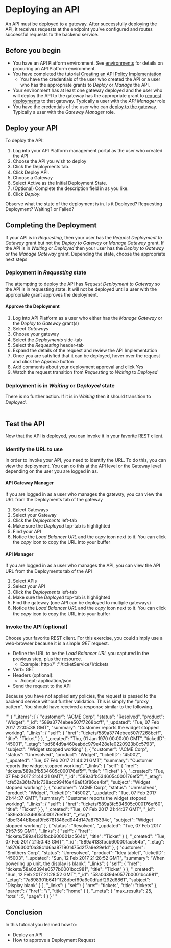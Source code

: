 # Deploying an API
An API must be deployed to a gateway.  After successfully deploying the API, it receives requests at the endpoint you've configured and routes successful requests to the backend service. 

## Before you begin
- You have an API Platform environment.  See [environments](../../../environments/README.md) for details on procuring an API Platform environment.
- You have completed the tutorial [Creating an API Policy Implementation](../../manage/create_api)
  - You have the credentials of the user who created the API or a user who has the appropriate grants to *Deploy* or *Manage* the API.
- Your environment has at least one gateway deployed and the user who will deploy the API to the gateway has the  appropriate grant to [request deployments](../../gateways/grants) to that gateway.  Typically a user with the *API Manager* role
- You have the credentials of the user who can [deploy to the gateway](../../gateways/grants).  Typically a user with the *Gateway Manager* role.
  
## Deploy your API
To deploy the API:
1. Log into your API Platform management portal as the user who created the API
1. Choose the API you wish to deploy
1. Click the Deployments tab.
1. Click Deploy API.
1. Choose a Gateway
1. Select Active as the Initial Deployment State.
1. (Optional) Complete the description field in as you like.
1. Click *Deploy*.

Observe what the state of the deployment is in.  Is it Deployed?  Requesting Deployment? Waiting? or Failed?

## Completing the Deployment
If your API is in *Requesting*, then your user has the *Request Deployment to Gateway* grant but not the *Deploy to Gateway* or *Manage Gateway* grant.  If the API is in *Waiting* or *Deployed* then your user has the *Deploy to Gateway* or the *Manage Gateway* grant.  Depending the state, choose the appropriate next steps

### Deployment in *Requesting* state
The attempting to deploy the API has *Request Deployment to Gateway* so the API is in requesting state.  It will not be deployed until a user with the appropriate grant approves the deployment.

#### Approve the Deployment
1. Log into API Platform as a user who either has the *Manage Gateway* or the *Deploy to Gateway* grant(s)
1. Select *Gateways*
1. Choose your gateway
1. Select the *Deployments* side-tab
1. Select the *Requesting* header-tab
1. Expand the details of the request and review the API Implementation
1. Once you are satisfied that it can be deployed, hover over the request and click the *Approve* button
1. Add comments about your deployment approval and click *Yes*
1. Watch the request transition from *Requesting* to *Waiting* to *Deployed*

### Deployment is in *Waiting* or *Deployed* state
There is no further action.  If it is in *Waiting* then it should transition to *Deployed*.  
 
## Test the API
Now that the API is deployed, you can invoke it in your favorite REST client.
### Identify the URL to use
In order to invoke your API, you need to identify the URL.  To do this, you can view the deployment.  You can do this at the API level or the Gateway level depending on the user you are logged in as.
#### API Gateway Manager
If you are logged in as a user who manages the gateway, you can view the URL from the Deployments tab of the gateway
1. Select Gateways
1. Select your Gateway
1. Click the *Deployments* left-tab
1. Make sure the *Deployed* top-tab is highlighted
1. Find your API
1. Notice the *Load Balancer URL* and the _copy_ icon next to it.  You can click the _copy_ icon to copy the URL into your buffer

#### API Manager
If you are logged in as a user who manages the API, you can view the API URL from the Deployments tab of the API
1. Select APIs
1. Select your API
1. Click the *Deployments* left-tab
1. Make sure the *Deployed* top-tab is highlighted
1. Find the gateway (one API can be deployed to multiple gateways)
1. Notice the *Load Balancer URL* and the _copy_ icon next to it.  You can click the _copy_ icon to copy the URL into your buffer

### Invoke the API (optional)
Choose your favorite REST client.  For this exercise, you could simply use a web-browser because it is a simple _GET_ request. 
- Define the URL to be the *Load Balancer URL* you captured in the previous step, plus the resource.
  - Example: http://'<host>':'<port>'/ticketService/1/tickets 
- Verb: GET
- Headers (optional):
  - Accept: application/json
- Send the request to the API


Because you have not applied any policies, the request is passed to the backend service without further validation.  This is simply the “proxy pattern”. You should have received a response similar to the following. 

'''
        {
              "_items": [
                {
                  "customer": "ACME Corp",
                  "status": "Resolved",
                  "product": "Widget",
                 "_id": "589a3774ebee507f7268bcff",
                 "_updated": "Tue, 07 Feb 2017 22:05:38 GMT",
                 "summary": "Customer reports the widget stopped working",
                  "_links": {
                    "self": {
                      "href": "tickets/589a3774ebee507f7268bcff",
                      "title": "Ticket"
                    }
                  },
                  "_created": "Thu, 01 Jan 1970 00:00:00 GMT",
                  "ticketID": "45001",
                  "_etag": "bd584d9a460eabdc979e428e1e0220923b0c5793",
                  "subject": "Widget stopped working"
                },
                {
                  "customer": "ACME Corp",
                  "status": "Unresolved",
                  "product": "Widget",
                  "ticketID": "45002",
                  "_updated": "Tue, 07 Feb 2017 21:44:21 GMT",
                  "summary": "Customer reports the widget stopped working",
                  "_links": {
                    "self": {
                      "href": "tickets/589a3fb534605c000176ef5f",
                      "title": "Ticket"
                    }
                  },
                  "_created": "Tue, 07 Feb 2017 21:44:21 GMT",
                  "_id": "589a3fb534605c000176ef5f",
                  "_etag": "cfe52a36fa7a1c738acc994f6e49a8f3f86ce4bf",
                 "subject": "Widget stopped working"
                },
                {
                  "customer": "ACME Corp",
                  "status": "Unresolved",
                  "product": "Widget",
                  "ticketID": "45002",
                 "_updated": "Tue, 07 Feb 2017 21:44:37 GMT",
                  "summary": "Customer reports the widget stopped working",
                 "_links": {
                   "self": {
                     "href": "tickets/589a3fc534605c000176ef60",
                     "title": "Ticket"
                   }
                 },
                  "_created": "Tue, 07 Feb 2017 21:44:37 GMT",
                  "_id": "589a3fc534605c000176ef60",
                  "_etag": "dbcf344b1bcaf9fc6781846ed944d147a875394c",
                  "subject": "Widget stopped working"
                },
               {
                 "status": "Resolved",
                  "_updated": "Tue, 07 Feb 2017 21:57:59 GMT",
                  "_links": {
                    "self": {
                     "href": "tickets/589a4133fbcb600001ac564b",
                      "title": "Ticket"
                   }
                 },
                 "_created": "Tue, 07 Feb 2017 21:50:43 GMT",
                 "_id": "589a4133fbcb600001ac564b",
                 "_etag": "a8706300f0a38c1d6aa871901475d2f7a9e29e1d"
               },
               {
                "customer": "Smithers Corp",
                "status": "Unresolved",
                "product": "Idea tablet",
                "ticketID": "45003",
                "_updated": "Sun, 12 Feb 2017 21:28:52 GMT",
                "summary": "When powering up unit, the display is blank",
                "_links": {
                 "self": {
                    "href": "tickets/58a0d394e0577b0001bcc981",
                    "title": "Ticket"
                    }
                 },
                 "_created": "Sun, 12 Feb 2017 21:28:52 GMT",
                 "_id": "58a0d394e0577b0001bcc981",
                 "_etag": "7a898301b641f1f28dbcf69a6c0dfadf292d6861",
                 "subject": "Display blank"
               }
             ],
              "_links": {
               "self": {
                 "href": "tickets",
                "title": "tickets"
              },
              "parent": {
                "href": "/",
                "title": "home"
              }
            },
             "_meta": {
               "max_results": 25,
               "total": 5,
              "page": 1
             }
            }
 '''
## Conclusion
In this tutorial you learned how to:

- Deploy an API
- How to approve a Deployment Request
